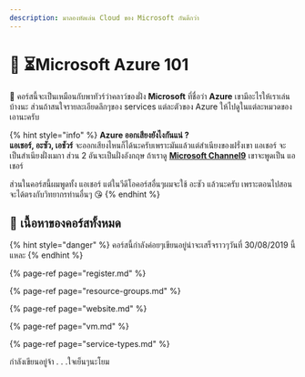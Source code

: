 ```yaml
---
description: มาลองหัดเล่น Cloud ของ Microsoft กันดีกว่า
---
```


# 👶 ⏳Microsoft Azure 101

💬 คอร์สนี้จะเป็นเหมือนกับพาทัวร์ว่าคลาว์ของฝั่ง **Microsoft** ที่ชื่อว่า **Azure** เขามีอะไรให้เราเล่นบ้างนะ ส่วนถ้าสนใจรายละเอียดลึกๆของ services แต่ละตัวของ Azure ให้ไปดูในแต่ละหมวดของเอานะครับ

{% hint style="info" %}
**Azure ออกเสียงยังไงกันแน่ ?**  
**แอเชอร์, อะซัว, เอชัวร์** จะออกเสียงไหนก็ได้นะครับเพราะมันแล้วแต่สำเนียงของฝรั่งเขา แอเชอร์ จะเป็นสำเนียงฝั่งเมกา ส่วน 2 อันจะเป็นฝั่งอังกฤษ ถ้าเราดู [**Microsoft Channel9**](https://channel9.msdn.com/) เขาจะพูดเป็น แอเชอร์

ส่วนในคอร์สนี้ผมพูดทั้ง แอเชอร์ แต่ในวีดีโอคอร์สอื่นๆผมจะใช้ อะซัว แล้วนะครับ เพราะตอนไปสอนจะได้ตรงกับวิทยากรท่านอื่นๆ 😘
{% endhint %}

## 🧭 เนื้อหาของคอร์สทั้งหมด

{% hint style="danger" %}
คอร์สนี้กำลังค่อยๆเขียนอยู่น่าจะเสร็จราวๆวันที่ 30/08/2019 นี้แหละ
{% endhint %}

{% page-ref page="register.md" %}

{% page-ref page="resource-groups.md" %}

{% page-ref page="website.md" %}

{% page-ref page="vm.md" %}

{% page-ref page="service-types.md" %}

กำลังเขียนอยู่จ้า . . .ใจเย็นๆนะโยม

